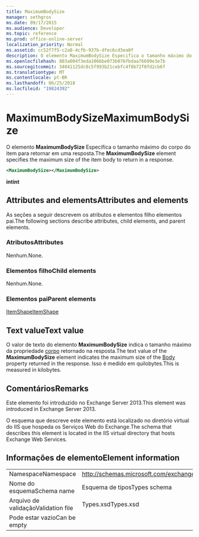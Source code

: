 ```yaml
---
title: MaximumBodySize
manager: sethgros
ms.date: 09/17/2015
ms.audience: Developer
ms.topic: reference
ms.prod: office-online-server
localization_priority: Normal
ms.assetid: cc52f7f5-c2a8-4cfb-937b-dfec6cd3ea0f
description: O elemento MaximumBodySize Especifica o tamanho máximo do corpo do item para retornar em uma resposta.
ms.openlocfilehash: 803a004f3eda1066be073b076fbdaa76699e3e7b
ms.sourcegitcommit: 34041125dc8c5f993b21cebfc4f8b72f0fd2cb6f
ms.translationtype: MT
ms.contentlocale: pt-BR
ms.lasthandoff: 06/25/2018
ms.locfileid: "19824392"
---
```

# <a name="maximumbodysize"></a><span data-ttu-id="73e8e-103">MaximumBodySize</span><span class="sxs-lookup"><span data-stu-id="73e8e-103">MaximumBodySize</span></span>

<span data-ttu-id="73e8e-104">O elemento **MaximumBodySize** Especifica o tamanho máximo do corpo do item para retornar em uma resposta.</span><span class="sxs-lookup"><span data-stu-id="73e8e-104">The **MaximumBodySize** element specifies the maximum size of the item body to return in a response.</span></span> 
  
```XML
<MaximumBodySize></MaximumBodySize>
```

 <span data-ttu-id="73e8e-105">**int**</span><span class="sxs-lookup"><span data-stu-id="73e8e-105">**int**</span></span>
## <a name="attributes-and-elements"></a><span data-ttu-id="73e8e-106">Attributes and elements</span><span class="sxs-lookup"><span data-stu-id="73e8e-106">Attributes and elements</span></span>

<span data-ttu-id="73e8e-107">As seções a seguir descrevem os atributos e elementos filho elementos pai.</span><span class="sxs-lookup"><span data-stu-id="73e8e-107">The following sections describe attributes, child elements, and parent elements.</span></span>
  
### <a name="attributes"></a><span data-ttu-id="73e8e-108">Atributos</span><span class="sxs-lookup"><span data-stu-id="73e8e-108">Attributes</span></span>

<span data-ttu-id="73e8e-109">Nenhum.</span><span class="sxs-lookup"><span data-stu-id="73e8e-109">None.</span></span>
  
### <a name="child-elements"></a><span data-ttu-id="73e8e-110">Elementos filho</span><span class="sxs-lookup"><span data-stu-id="73e8e-110">Child elements</span></span>

<span data-ttu-id="73e8e-111">Nenhum.</span><span class="sxs-lookup"><span data-stu-id="73e8e-111">None.</span></span>
  
### <a name="parent-elements"></a><span data-ttu-id="73e8e-112">Elementos pai</span><span class="sxs-lookup"><span data-stu-id="73e8e-112">Parent elements</span></span>

[<span data-ttu-id="73e8e-113">ItemShape</span><span class="sxs-lookup"><span data-stu-id="73e8e-113">ItemShape</span></span>](itemshape.md)
  
## <a name="text-value"></a><span data-ttu-id="73e8e-114">Text value</span><span class="sxs-lookup"><span data-stu-id="73e8e-114">Text value</span></span>

<span data-ttu-id="73e8e-115">O valor de texto do elemento **MaximumBodySize** indica o tamanho máximo da propriedade [corpo](body.md) retornado na resposta.</span><span class="sxs-lookup"><span data-stu-id="73e8e-115">The text value of the **MaximumBodySize** element indicates the maximum size of the [Body](body.md) property returned in the response.</span></span> <span data-ttu-id="73e8e-116">Isso é medido em quilobytes.</span><span class="sxs-lookup"><span data-stu-id="73e8e-116">This is measured in kilobytes.</span></span> 
  
## <a name="remarks"></a><span data-ttu-id="73e8e-117">Comentários</span><span class="sxs-lookup"><span data-stu-id="73e8e-117">Remarks</span></span>

<span data-ttu-id="73e8e-118">Este elemento foi introduzido no Exchange Server 2013.</span><span class="sxs-lookup"><span data-stu-id="73e8e-118">This element was introduced in Exchange Server 2013.</span></span>
  
<span data-ttu-id="73e8e-119">O esquema que descreve este elemento está localizado no diretório virtual do IIS que hospeda os Serviços Web do Exchange.</span><span class="sxs-lookup"><span data-stu-id="73e8e-119">The schema that describes this element is located in the IIS virtual directory that hosts Exchange Web Services.</span></span>
  
## <a name="element-information"></a><span data-ttu-id="73e8e-120">Informações de elemento</span><span class="sxs-lookup"><span data-stu-id="73e8e-120">Element information</span></span>

|||
|:-----|:-----|
|<span data-ttu-id="73e8e-121">Namespace</span><span class="sxs-lookup"><span data-stu-id="73e8e-121">Namespace</span></span>  <br/> |http://schemas.microsoft.com/exchange/services/2006/types  <br/> |
|<span data-ttu-id="73e8e-122">Nome do esquema</span><span class="sxs-lookup"><span data-stu-id="73e8e-122">Schema name</span></span>  <br/> |<span data-ttu-id="73e8e-123">Esquema de tipos</span><span class="sxs-lookup"><span data-stu-id="73e8e-123">Types schema</span></span>  <br/> |
|<span data-ttu-id="73e8e-124">Arquivo de validação</span><span class="sxs-lookup"><span data-stu-id="73e8e-124">Validation file</span></span>  <br/> |<span data-ttu-id="73e8e-125">Types.xsd</span><span class="sxs-lookup"><span data-stu-id="73e8e-125">Types.xsd</span></span>  <br/> |
|<span data-ttu-id="73e8e-126">Pode estar vazio</span><span class="sxs-lookup"><span data-stu-id="73e8e-126">Can be empty</span></span>  <br/> ||
   


